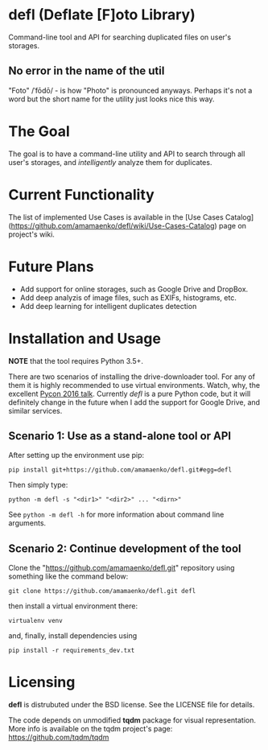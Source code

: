 # defl (Deflate [F]oto Library)

Command-line tool and API for searching duplicated files on user's storages.

## No error in the name of the util
"Foto" /ˈfōdō/ - is how "Photo" is pronounced anyways. Perhaps it's not a word
but the short name for the utility just looks nice this way.

# The Goal
The goal is to have a command-line utility and API to search through all user's
storages, and *intelligently* analyze them for duplicates.

# Current Functionality
The list of implemented Use Cases is available in the [Use Cases Catalog] (https://github.com/amamaenko/defl/wiki/Use-Cases-Catalog) page on project's
wiki.

# Future Plans
- Add support for online storages, such as Google Drive and DropBox.
- Add deep analyzis of image files, such as EXIFs, histograms, etc.
- Add deep learning for intelligent duplicates detection

# Installation and Usage

**NOTE** that the tool requires Python 3.5+.

There are two scenarios of installing the drive-downloader tool. For any of 
them it is highly recommended to use virtual environments. Watch, why, the 
excellent [Pycon 2016 talk](https://youtu.be/5BqAeN-F9Qs). Currently *defl* is 
a pure Python code, but it will definitely change in the future when I add the 
support for Google Drive, and similar services.

## Scenario 1: Use as a stand-alone tool or API

After setting up the environment use pip:

`pip install git+https://github.com/amamaenko/defl.git#egg=defl`

Then simply type:

`python -m defl -s "<dir1>" "<dir2>" ... "<dirn>"`

See `python -m defl -h` for more information about command line arguments.

## Scenario 2: Continue development of the tool

Clone the "https://github.com/amamaenko/defl.git" repository
using something like the command below:

`git clone https://github.com/amamaenko/defl.git defl`

then install a virtual environment there:

`virtualenv venv`

and, finally, install dependencies using

`pip install -r requirements_dev.txt`

# Licensing

**defl** is distrubuted under the BSD license. See the LICENSE file for details.

The code depends on unmodified **tqdm** package for visual representation. More 
info is available on the tqdm project's page: https://github.com/tqdm/tqdm
